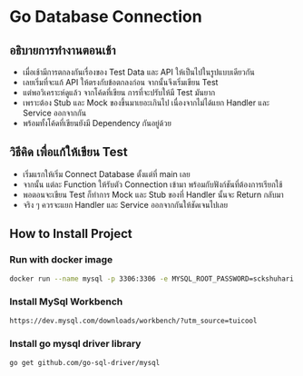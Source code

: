 # Go Database Connection

## อธิบายการทำงานตอนเช้า
- เมื่อเช้ามีการตกลงกันเรื่องของ Test Data และ API ให้เป็นไปในรูปแบบเดียวกัน
- เลยเริ่มที่จะแก้ API ให้ตรงกับข้อตกลงก่อน จากนั้นจึงเริ่มเขียน Test
- แต่พอวิเคราะห์ดูแล้ว จากโค้ดที่เขียน การที่จะปรับให้มี Test มันยาก
- เพราะต้อง Stub และ Mock ของขึ้นมาเยอะเกินไป เนื่องจากไม่ได้แยก Handler และ Service ออกจากกัน
- พร้อมทั้งโค้ดที่เขียนยังมี Dependency กันอยู่ด้วย

## วิธีคิด เพื่อแก้ให้เขียน Test
- เริ่มแรกให้เริ่ม Connect Database ตั้งแต่ที่ main เลย
- จากนั้น แต่ละ Function ให้รับตัว Connection เข้ามา พร้อมกับฟังก์ชันที่ต้องการเรียกใช้
- พอตอนจะเขียน Test ก็ทำการ Mock และ Stub ของที่ Handler นั้นจะ Return กลับมา
- จริง ๆ ควรจะแยก Handler และ Service ออกจากกันให้ชัดเจนไปเลย

## How to Install Project
### Run with docker image
```bash
docker run --name mysql -p 3306:3306 -e MYSQL_ROOT_PASSWORD=sckshuhari -d mysql:5.7
```

### Install MySql Workbench
```bash
https://dev.mysql.com/downloads/workbench/?utm_source=tuicool
```

### Install go mysql driver library
```bash
go get github.com/go-sql-driver/mysql
```